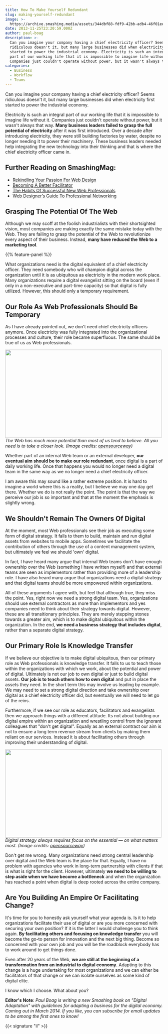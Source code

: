 ```yaml
---
title: How To Make Yourself Redundant
slug: making-yourself-redundant
image: >-
  https://archive.smashing.media/assets/344dbf88-fdf9-42bb-adb4-46f01eedd629/450bfd6d-0157-43e4-978a-4f9a1b7f6d22/potential-of-web-illu.png
date: 2013-11-25T23:20:59.000Z
author: paul-boag
description: >-
  Can you imagine your company having a chief electricity officer? Seems
  ridiculous doesn't it, but many large businesses did when electricity first
  started to power the industrial economy. Electricity is such an integral
  part of our working life that it is impossible to imagine life without it.
  Companies just couldn't operate without power, but it wasn't always that way.
categories:
  - Business
  - Workflow
  - Teams
---
```

Can you imagine your company having a chief electricity officer? Seems ridiculous doesn't it, but many large businesses did when electricity first started to power the industrial economy.

Electricity is such an integral part of our working life that it is impossible to imagine life without it. Companies just couldn't operate without power, but it wasn't always that way. <strong>Many business leaders failed to grasp the full potential of electricity</strong> after it was first introduced. Over a decade after introducing electricity, they were still building factories by water, despite no longer needing it to power their machinery. These business leaders needed help integrating the new technology into their thinking and that is where the chief electricity officer came in.</p>

## <span class="rh">Further Reading</span> on SmashingMag:

*   [Rekindling Your Passion For Web Design](https://www.smashingmagazine.com/2015/05/rekindling-your-passion-for-web-design/)
*   [Becoming A Better Facilitator](https://www.smashingmagazine.com/2017/01/becoming-better-facilitator/)
*   [The Habits Of Successful New Web Professionals](https://www.smashingmagazine.com/2013/11/habits-successful-new-web-professionals/)
*   [Web Designer’s Guide To Professional Networking](https://www.smashingmagazine.com/2010/04/web-designers-guide-to-professional-networking/)

## Grasping The Potential Of The Web

Although we may scoff at the foolish industrialists with their shortsighted vision, most companies are making exactly the same mistake today with the Web. They are failing to grasp the potential of the Web to revolutionize every aspect of their business. Instead, <strong>many have reduced the Web to a marketing tool</strong>.

{{% feature-panel %}}

What organizations need is the digital equivalent of a chief electricity officer. They need somebody who will champion digital across the organization until it is as ubiquitous as electricity in the modern work place. Many organizations require a digital evangelist sitting on the board (even if only in a non-executive and part-time capacity) so that digital is fully utilized. However, this should only a temporary requirement.</p>

## Our Role As Web Professionals Should Be Temporary

As I have already pointed out, we don't need chief electricity officers anymore. Once electricity was fully integrated into the organizational processes and culture, their role became superfluous. The same should be true of us as Web professionals.

<a href="https://www.flickr.com/photos/opensourceway/8250688924/"><img loading="lazy" decoding="async" title="" src="https://archive.smashing.media/assets/344dbf88-fdf9-42bb-adb4-46f01eedd629/79431ccf-a76c-4f45-80d2-57d8b6dec7f4/out-of-the-box.jpg" alt="" width="500" height="281" /></a><br>
<em>The Web has much more potential than most of us tend to believe. All you need is to take a closer look. (Image credits: <a href="https://www.flickr.com/photos/opensourceway/8250688924/">opensourceway</a>)</em>

Whether part of an internal Web team or an external developer, <strong>our eventual aim should be to make our role redundant</strong>, once digital is a part of daily working life. Once that happens you would no longer need a digital team in the same way as we no longer need a chief electricity officer.

I am aware this may sound like a rather extreme position. It is hard to imagine a world where this is a reality, but I believe we may one day get there. Whether we do is not really the point. The point is that the way we perceive our job is so important and that at the moment the emphasis is slightly wrong.</p>

## We Shouldn't Remain The Owners Of Digital

At the moment, most Web professionals see their job as executing some form of digital strategy. It falls to them to build, maintain and run digital assets from websites to mobile apps. Sometimes we facilitate the contribution of others through the use of a content management system, but ultimately we feel we should 'own' digital.

In fact, I have heard many argue that internal Web teams don't have enough ownership over the Web (something I have written myself) and that external teams are seen as implementors rather than providing more of a leadership role. I have also heard many argue that organizations need a digital strategy and that digital teams should be more empowered within organizations.

All of these arguments I agree with, but feel that although true, they miss the point. Yes, right now we need a strong digital team. Yes, organizations should use external contractors as more than implementors and yes companies need to think about their strategy towards digital. However, these are all transitionary principles. They are merely stepping stones towards a greater aim, which is to make digital ubiquitous within the organization. In the end, <strong>we need a business strategy that includes digital</strong>, rather than a separate digital strategy.</p>

## Our Primary Role Is Knowledge Transfer

If we believe our objective is to make digital ubiquitous, then our primary role as Web professionals is knowledge transfer. It falls to us to teach those within the organizations with which we work, about the potential and power of digital. Ultimately is not our job to own digital or just to build digital assets. <strong>Our job is to teach others how to own digital</strong> and put in place the assets they need. In the short term this may involve us leading by example. We may need to set a strong digital direction and take ownership over digital as a chief electricity officer did, but eventually we will need to let go of the reins.

Furthermore, if we see our role as educators, facilitators and evangelists then we approach things with a different attitude. Its not about building our digital empire within an organization and wrestling control from the ignorant colleagues that "don't get digital". Equally as an external contract our aim is not to ensure a long term revenue stream from clients by making them reliant on our services. Instead it is about facilitating others through improving their understanding of digital.

<a href="https://www.flickr.com/photos/opensourceway/6006269910/"><img loading="lazy" decoding="async" title="" src="https://archive.smashing.media/assets/344dbf88-fdf9-42bb-adb4-46f01eedd629/20ae7cbf-c512-483d-ad8f-a3cda94a59dc/mobile-airplane.jpg" alt="" width="500" height="281" /></a><br>
<em>Digital strategy always requires focus on the essential — on what matters most. (Image credits: <a href="https://www.flickr.com/photos/opensourceway/6006269910/">opensourceway</a>)</em>

Don't get me wrong. Many organizations need strong central leadership over digital and the Web team is the place for that. Equally, I have no problem with agencies who work in long-term partnership with clients if that is what is right for the client. However, ultimately <strong>we need to be willing to step aside when we have become a bottleneck</strong> and when the organization has reached a point when digital is deep rooted across the entire company.</p>

## Are You Building An Empire Or Facilitating Change?

It's time for you to honestly ask yourself what your agenda is. Is it to help organizations facilitate their use of digital or are you more concerned with securing your own position? If it is the latter I would challenge you to think again. <strong>By facilitating others and focusing on knowledge transfer</strong> you will become the go-to person for innovation and the next big thing. Become so concerned with your own job and you will be the roadblock everybody has to work around to get things done.

Even after 20 years of the Web, <strong>we are still at the beginning of a transformation from an industrial to digital economy</strong>. Adapting to this change is a huge undertaking for most organizations and we can either be facilitators of that change or we can isolate ourselves as some kind of digital elite.

I know which I choose. What about you?

<strong>Editor's Note</strong><em>: Paul Boag is writing a new Smashing book on "Digital Adaptation" with guidelines for adapting a business for the digital economy. Coming out in March 2014. If you like, you can subscribe for email updates to be among the first ones to know!</em>

{{< signature "il" >}}

